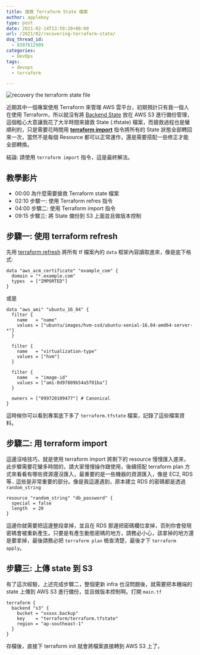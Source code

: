 ```yaml
---
title: 搶救 Terraform State 檔案
author: appleboy
type: post
date: 2021-02-14T13:59:28+00:00
url: /2021/02/recovering-terraform-state/
dsq_thread_id:
  - 8397612909
categories:
  - DevOps
tags:
  - devops
  - terraform

---
```

![recovery the terraform state file][1]

近期其中一個專案使用 Terraform 來管理 AWS 雲平台，初期預計只有我一個人在使用 Terraform，所以就沒有將 [Backend State][2] 放在 AWS S3 進行備份管理，這個粗心大意讓我花了大半時間來搶救 State (.tfstate) 檔案，而搶救過程也是蠻順利的，只是需要花時間用 **[terraform import][3]** 指令將所有的 State 狀態全部轉回來一次，當然不是每個 Resource 都可以正常運作，還是需要搭配一些修正才能全部轉換。

結論: 請使用 `terraform import` 指令，這是最終解法。

<!--more-->

## 教學影片

  * 00:00 為什麼需要搶救 Terraform state 檔案
  * 02:10 步驟一: 使用 Terraform refres 指令
  * 04:00 步驟二: 使用 Terraform import 指令
  * 09:15 步驟三: 將 State 備份到 S3 上面並且做版本控制

## 步驟一: 使用 terraform refresh

先用 [terraform refresh][4] 將所有 tf 檔案內的 `data` 框架內容讀取進來，像是底下格式:

<pre><code class="language-tf">data "aws_acm_certificate" "example_com" {
  domain = "*.example.com"
  types  = ["IMPORTED"]
}</code></pre>

或是

<pre><code class="language-yaml">data "aws_ami" "ubuntu_16_04" {
  filter {
    name   = "name"
    values = ["ubuntu/images/hvm-ssd/ubuntu-xenial-16.04-amd64-server-*"]
  }

  filter {
    name   = "virtualization-type"
    values = ["hvm"]
  }

  filter {
    name   = "image-id"
    values = ["ami-0d97809b54a5f01ba"]
  }

  owners = ["099720109477"] # Canonical
}</code></pre>

這時候你可以看到專案底下多了 `terraform.tfstate` 檔案，記錄了這些檔案資料。

## 步驟二: 用 terraform import

這邊沒啥技巧，就是使用 terraform import 將剩下的 resource 慢慢匯入進來，此步驟需要花蠻多時間的，請大家慢慢操作跟使用，後續搭配 terraform plan 方式來看看有哪些資源還沒匯入，最重要的是一些機器的資源匯入，像是 EC2, RDS 等.. 這些是非常重要的部分。像是我這邊遇到，原本建立 RDS 的密碼都是透過 `random_string`

<pre><code class="language-yaml">resource "random_string" "db_password" {
  special = false
  length  = 20
}</code></pre>

這邊你就需要把這邊整段拿掉，並且在 RDS 那邊把密碼欄位拿掉，否則你會發現密碼會被重新產生。只要是有產生動態密碼的地方，請務必小心，該拿掉的地方還是要拿掉，最後請務必把 `terraform plan` 檢查清楚，最後才下 `terraform apply`。

## 步驟三: 上傳 state 到 S3

有了這次經驗，上述完成步驟二，整個更新 infra 也沒問題後，就需要把本機端的 state 上傳到 AWS S3 進行備份，並且做版本控制啊。打開 `main.tf`

<pre><code class="language-yaml">terraform {
  backend "s3" {
    bucket = "xxxxx.backup"
    key    = "terraform/terraform.tfstate"
    region = "ap-southeast-1"
  }
}</code></pre>

存檔後，直接下 terraform init 就會將檔案直接轉到 AWS S3 上了。

 [1]: https://lh3.googleusercontent.com/3ZDBZ2vZbRS1NTRzSg1ftpwIhEltm9iPe4-DFNE4y6yuLxbsvxGd6UQfLwcSvHb-AhGBcmtK36NiWBT1BeUzE8ra713qNV-cFnDk2pSVP_mqpz_MG5bpNg0Yx8jZc2-wlkOTb-xk1FE=w1920-h1080
 [2]: https://www.terraform.io/docs/language/settings/backends/index.html
 [3]: https://www.terraform.io/docs/cli/import/index.html
 [4]: https://www.terraform.io/docs/cli/commands/refresh.html